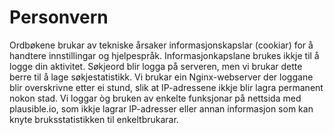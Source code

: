 # Personvern
Ordbøkene brukar av tekniske årsaker informasjonskapslar (cookiar) for å handtere innstillingar og hjelpespråk. Informasjonkapslane brukes ikkje til å logge din aktivitet. Søkjeord blir logga på serveren, men vi brukar dette berre til å lage søkjestatistikk. Vi brukar ein Nginx-webserver der loggane blir overskrivne etter ei stund, slik at IP-adressene ikkje blir lagra permanent nokon stad. Vi loggar òg bruken av enkelte funksjonar på nettsida med plausible.io, som ikkje lagrar IP-adresser eller annan informasjon som kan knyte bruksstatistikken til enkeltbrukarar.
